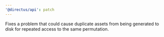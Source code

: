```yaml
---
'@directus/api': patch
---
```


Fixes a problem that could cause duplicate assets from being generated to disk for repeated access to the same
permutation.
